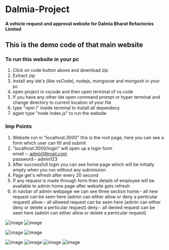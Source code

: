 # Dalmia-Project
#### A vehicle request and approval website for Dalmia Bharat Refactories Limited

## This is the demo code of that main website 

### To run this website in your pc 

1. Click on code button above and download zip
2. Extract zip 
3. Install any ide's (like vsCode), nodejs, mongoose and mongosh in your pc
4. open project in vscode and then open terminal of vs code
5. If you have any other ide open command prompt or hyper terminal and change directory to current location of your file
6. type "npm i" inside terminal to install all dependecy
7. again type "node index.js" to run the website

### Imp Points

1. Website run in "localhost:3000" this is the root page, here you can see a form which user can fill and submit 
2. "localhost:3000/login" will open up a login form <br>
    email :- admin1@mail.com<br>
    password:- admin123
3. After successfull login you can see home page which will be initially empty when you run without any submission 
4. Page get's refresh after every 20 second
4. If any request is made through form then details of employee will be available to admin home page after website gets refresh
5. In navbar of admin webpage we can see three section
    home:- all new request can be seen here (admin can either allow or deny a perticular request)
    allow:- all allowed request can be seen here (admin can either deny or delete a perticular request)
    deny:- all denied request can be seen here (admin can either allow or delete a perticular request)
    
![image](https://user-images.githubusercontent.com/83783169/188070032-13d53620-edad-4063-8550-a01507a38255.png)
![image](https://user-images.githubusercontent.com/83783169/188070074-2ff57fa1-5685-4e23-9ba9-c56af683caae.png)

![image](https://user-images.githubusercontent.com/83783169/188069268-9d9a3a93-f5ae-40bb-9500-1e57a390ce4f.png)
![image](https://user-images.githubusercontent.com/83783169/188070195-f05d4258-3612-4b29-987e-53621d6eeed0.png)

![image](https://user-images.githubusercontent.com/83783169/188069438-a3047318-50d3-4271-a8dd-a643971ae4f7.png)
![image](https://user-images.githubusercontent.com/83783169/188069218-3396e2de-e8a6-4cf7-a9e2-06b8af0128ca.png)
![image](https://user-images.githubusercontent.com/83783169/188069329-91f99518-cfac-4ece-af0f-8cbb2a13a1a2.png)
![image](https://user-images.githubusercontent.com/83783169/188069375-a7acd900-e518-40d3-ab7c-3d6e30cf15cb.png)
